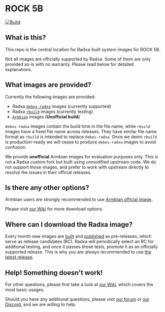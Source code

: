 # ROCK 5B
[![Build](https://github.com/radxa-build/rock-5b/workflows/Build/badge.svg)](https://github.com/radxa-build/rock-5b/actions/workflows/build.yml)

## What is this?

This repo is the central location for Radxa-built system images for ROCK 5B.

Not all images are officially supported by Radxa. Some of them are only provided as-is with no warranty. Please read below for detailed explanations.

## What images are provided?

Currently the following images are provided:
* Radxa [`debos-radxa`](https://github.com/radxa/debos-radxa) images (currently supported)
* Radxa [`rbuild`](https://github.com/radxa-repo/rbuild) images (currently testing)
* [`Armbian`](https://github.com/armbian/build) images (**Unofficial build**)

`debos-radxa` images contain the build time in the file name, while `rbuild` images have a fixed file name across releases. They have similar file name format as `rbuild` is intended to replace `debos-radxa`. Once we deem `rbuild` is production-ready we will cease to produce `debos-radxa` images to avoid confusion.

We provide **unofficial** Armbian images for evaluation purposes only. This is not a Radxa custom fork but built using unmodified upstream code. We do not support those images, and prefer to work with upstream directly to resolve the issues in their official releases.

## Is there any other options?

Armbian users are strongly recommended to use [Armbian official image](https://www.armbian.com/rock-5b/).

Please visit [our Wiki](https://wiki.radxa.com/Rock5/downloads) for more download options.

## Where can I download the Radxa image?

Every month new images are [built](https://github.com/radxa-build/rock-5b/actions/workflows/build.yml) and [published](https://github.com/radxa-build/rock-5b/releases) as pre-releases, which serve as release candidates (RC). Radxa will periodically select an RC for additional testing, and once it passes those tests, promote it as an officially supported release. This is why you are always recommended to use [the latest release](https://github.com/radxa-build/rock-5b/releases/latest).

## Help! Something doesn't work!

For other questions, please first take a look at [our Wiki](https://wiki.radxa.com/Rock5), which covers the most basic usages.

Should you have any additional questions, please visit [our forum](https://forum.radxa.com/) or [our Discord](https://rock.sh/go), and we are willing to help.
